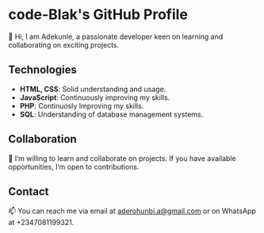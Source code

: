 # code-Blak's GitHub Profile

👋 Hi, I am Adekunle, a passionate developer keen on learning and collaborating on exciting projects.

## Technologies
- **HTML, CSS**: Solid understanding and usage.
- **JavaScript**: Continuously improving my skills.
- **PHP**: Continuosly Improving my skills.
- **SQL**: Understanding of database management systems.

## Collaboration
💞️ I’m willing to learn and collaborate on projects. If you have available opportunities, I’m open to contributions.

## Contact
📫 You can reach me via email at aderohunbi.a@gmail.com or on WhatsApp at +2347081199321.

<!--
Code-Blak is a ✨ special ✨ repository because its `README.md` (this file) appears on your GitHub profile.
You can click the Preview link to take a look at your changes.
-->

